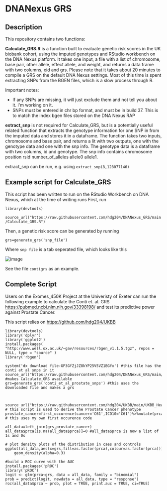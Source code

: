 # DNANexus GRS

## Description

This repository contains two functions:

**Calculate_GRS.R** is a function built to evaluate genetic risk scores in the UK biobank cohort, using the imputed genotypes and RStudio workbench on the DNA Nexus platform. It takes one input, a file with a list of chromosome, base pair, other allele, effect allele, and weight, and returns a data frame with two columns, eid and grs. Please note that it takes about 20 minutes to compile a GRS on the default DNA Nexus settings. Most of this time is spent extracting SNPs from the BGEN files, which is a slow process through R.

Important notes:

* If any SNPs are missing, it will just exclude them and not tell you about it. I'm working on it.
* SNPs must be entered in chr bp format, and must be in build 37. This is to match the index bgen files stored on the DNA Nexus RAP

**extract_snp** is not required for Calculate_GRS, but is a potentially useful related function that extracts the genotype information for one SNP in from the imputed data and stores it in a dataframe. The function takes two inputs, chromosome and base pair, and returns a lit with two outputs, one with the genotype data and one with the snp info. The genotype data is a dataframe with two columns, id and genotype. The snp info contains chromosome position rsid number_of_alleles allele0 allele1.

extract_snp can be run, e.g. using `extract_snp(8,128077146)`

## Example script for Calculate_GRS

This script has been written to run on the RStudio Workbench on DNA Nexus, which at the time of writing runs First, run

`library(devtools)`

`source_url("https://raw.githubusercontent.com/hdg204/DNANexus_GRS/main/Calculate_GRS.R")`

Then, a genetic risk score can be generated by running

`grs=generate_grs('snp_file')`

Where `snp file` is a tab seperated file, which looks like this

![image](https://user-images.githubusercontent.com/36624710/213706895-55a9471b-b85b-427d-997b-1306911b8c10.png)

See the file `contigrs` as an example.

## Complete Script

Users on the Exomes_450K Project at the Univeristy of Exeter can run the following example to calculate the Conti et. al. GRS https://pubmed.ncbi.nlm.nih.gov/33398198/ and test its predictive power against Prostate Cancer.

This script relies on https://github.com/hdg204/UKBB

```
library(devtools) 
library('dplyr')
library('ggplot2')
install.packages( "http://www.well.ox.ac.uk/~gav/resources/rbgen_v1.1.5.tgz", repos = NULL, type = "source" )
library('rbgen')

system('dx download file-GP3GfZjJZ8kYP25V5VZ1BGfx') #this file has the conti et al snps in it
source_url("https://raw.githubusercontent.com/hdg204/DNANexus_GRS/main/Calculate_GRS.R")  #makes Calculate_GRS available
grs=generate_grs('conti_et_al_prostate_snps') #this uses the downloaded file and makes a grs



source_url("https://raw.githubusercontent.com/hdg204/UKBB/main/UKBB_Health_Records_Public.R") # this script is used to derive the Prostate Cancer phenotype
prostate_cancer=first_occurence(cancer='C61',ICD10='C61')%>%mutate(prca=1) # this uses my own first occurence code

all_data=left_join(grs,prostate_cancer)
all_data$prca[is.na(all_data$prca)]=0 #all_data$prca is now a list of 1s and 0s

# plot density plots of the distribution in caes and controls
ggplot(all_data,aes(x=grs,fill=as.factor(prca),colour=as.factor(prca)))+
	geom_density(alpha=0.3)
	
#build a ROC curve with the AUC
install.packages('pROC')
library('pROC')
logit <- glm(prca~grs, data = all_data, family = "binomial")
prob = predict(logit, newdata = all_data, type = "response")
roc(all_data$prca ~ prob, plot = TRUE, print.auc = TRUE, ci=TRUE)
```
